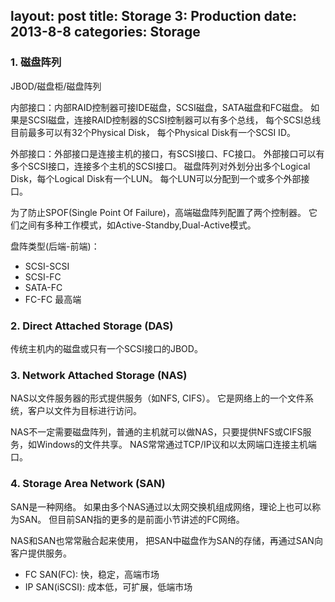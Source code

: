 layout: post
title: Storage 3: Production
date: 2013-8-8
categories: Storage
---

### 1. 磁盘阵列

JBOD/磁盘柜/磁盘阵列

内部接口：内部RAID控制器可接IDE磁盘，SCSI磁盘，SATA磁盘和FC磁盘。
如果是SCSI磁盘，连接RAID控制器的SCSI控制器可以有多个总线，
每个SCSI总线目前最多可以有32个Physical Disk，
每个Physical Disk有一个SCSI ID。

外部接口：外部接口是连接主机的接口，有SCSI接口、FC接口。
外部接口可以有多个SCSI接口，连接多个主机的SCSI接口。
磁盘阵列对外划分出多个Logical Disk，每个Logical Disk有一个LUN。
每个LUN可以分配到一个或多个外部接口。

为了防止SPOF(Single Point Of Failure)，高端磁盘阵列配置了两个控制器。
它们之间有多种工作模式，如Active-Standby,Dual-Active模式。


盘阵类型(后端-前端)：

- SCSI-SCSI
- SCSI-FC
- SATA-FC
- FC-FC 最高端

### 2. Direct Attached Storage (DAS)

传统主机内的磁盘或只有一个SCSI接口的JBOD。

### 3. Network Attached Storage (NAS)

NAS以文件服务器的形式提供服务（如NFS, CIFS）。
它是网络上的一个文件系统，客户以文件为目标进行访问。

NAS不一定需要磁盘阵列，普通的主机就可以做NAS，只要提供NFS或CIFS服务，如Windows的文件共享。
NAS常常通过TCP/IP议和以太网端口连接主机端口。


### 4. Storage Area Network (SAN)

SAN是一种网络。
如果由多个NAS通过以太网交换机组成网络，理论上也可以称为SAN。
但目前SAN指的更多的是前面小节讲述的FC网络。

NAS和SAN也常常融合起来使用，
把SAN中磁盘作为SAN的存储，再通过SAN向客户提供服务。

- FC SAN(FC): 快，稳定，高端市场
- IP SAN(iSCSI): 成本低，可扩展，低端市场


